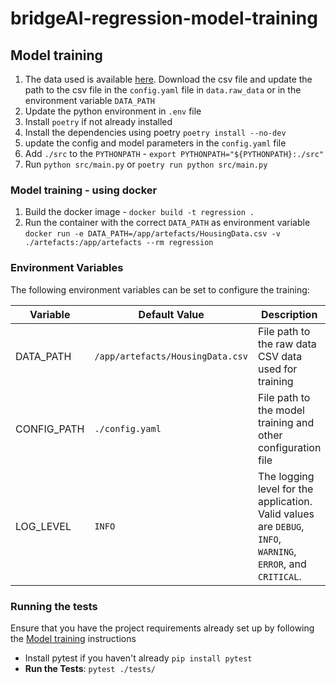 # bridgeAI-regression-model-training

## Model training

1. The data used is available [here](https://www.kaggle.com/datasets/yasserh/housing-prices-dataset).
Download the csv file and update the path to the csv file in the `config.yaml` file in `data.raw_data` 
or in the environment variable `DATA_PATH`
2. Update the python environment in `.env` file
3. Install `poetry` if not already installed
4. Install the dependencies using poetry `poetry install --no-dev`
5. update the config and model parameters in the `config.yaml` file
6. Add `./src` to the `PYTHONPATH` - `export PYTHONPATH="${PYTHONPATH}:./src"`
7. Run `python src/main.py` or `poetry run python src/main.py`


### Model training - using docker
1. Build the docker image - `docker build -t regression .`
2. Run the container with the correct `DATA_PATH` as environment variable `docker run -e DATA_PATH=/app/artefacts/HousingData.csv -v ./artefacts:/app/artefacts --rm regression`


### Environment Variables

The following environment variables can be set to configure the training:

| Variable   | Default Value                        | Description                                                                                                  |
|------------|--------------------------------------|--------------------------------------------------------------------------------------------------------------|
| DATA_PATH  | `/app/artefacts/HousingData.csv`     | File path to the raw data CSV data used for training                                                         |
| CONFIG_PATH| `./config.yaml`                      | File path to the model training and other configuration file                                                 |
| LOG_LEVEL  | `INFO`                               | The logging level for the application. Valid values are `DEBUG`, `INFO`, `WARNING`, `ERROR`, and `CRITICAL`. |


### Running the tests

Ensure that you have the project requirements already set up by following the [Model training](#model-training) instructions


- Install pytest if you haven't already `pip install pytest`
- **Run the Tests**: `pytest ./tests/`
